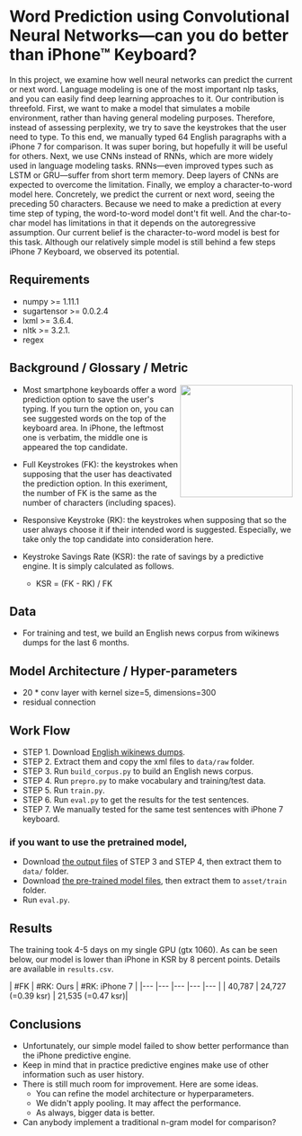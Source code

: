 # Word Prediction using Convolutional Neural Networks—can you do better than iPhone™ Keyboard?

In this project, we examine how well neural networks can predict the current or next word. Language modeling is one of the most important nlp tasks, and you can easily find deep learning approaches to it. Our contribution is threefold. First, we want to make a model that simulates a mobile environment, rather than having general modeling purposes. Therefore, instead of assessing perplexity, we try to save the keystrokes that the user need to type. To this end, we manually typed 64 English paragraphs with a iPhone 7 for comparison. It was super boring, but hopefully it will be useful for others. Next, we use CNNs instead of RNNs, which are more widely used in language modeling tasks. RNNs—even improved types such as LSTM or GRU—suffer from short term memory. Deep layers of CNNs are expected to overcome the limitation. Finally, we employ a character-to-word model here. Concretely, we predict the current or next word, seeing the preceding 50 characters. Because we need to make a prediction at every time step of typing, the word-to-word model dont't fit well. And the char-to-char model has limitations in that it depends on the autoregressive assumption. Our current belief is the character-to-word model is best for this task. Although our relatively simple model is still behind a few steps iPhone 7 Keyboard, we observed its potential.

## Requirements
  * numpy >= 1.11.1
  * sugartensor >= 0.0.2.4
  * lxml >= 3.6.4.
  * nltk >= 3.2.1.
  * regex

## Background / Glossary / Metric

<img src="image/word_prediction.gif" width="200" align="right">

* Most smartphone keyboards offer a word prediction option to save the user's typing. If you turn the option on, you can see suggested words on the top of the keyboard area. In iPhone, the leftmost one is verbatim, the middle one is appeared the top candidate.

* Full Keystrokes (FK): the keystrokes when supposing that the user has deactivated the prediction option. In this exeriment, the number of FK is the same as the number of characters (including spaces).
* Responsive Keystroke (RK): the keystrokes when supposing that so the user always choose it if their intended word is suggested. Especially, we take only the top candidate into consideration here. 
* Keystroke Savings Rate (KSR): the rate of savings by a predictive engine. It is simply calculated as follows.
  * KSR = (FK - RK) / FK 


## Data
* For training and test, we build an English news corpus from wikinews dumps for the last 6 months.

## Model Architecture / Hyper-parameters

* 20 * conv layer with kernel size=5, dimensions=300
* residual connection

## Work Flow

* STEP 1. Download [English wikinews dumps](https://dumps.wikimedia.org/enwikinews/20170120/).
* STEP 2. Extract them and copy the xml files to `data/raw` folder.
* STEP 3. Run `build_corpus.py` to build an English news corpus.
* STEP 4. Run `prepro.py` to make vocabulary and training/test data.
* STEP 5. Run `train.py`.
* STEP 6. Run `eval.py` to get the results for the test sentences.
* STEP 7. We manually tested for the same test sentences with iPhone 7 keyboard.

### if you want to use the pretrained model,

* Download [the output files](https://drive.google.com/open?id=0B0ZXk88koS2KemFWdFNoSnBfNDg) of STEP 3 and STEP 4, then extract them to `data/` folder.
* Download [the pre-trained model files](https://drive.google.com/open?id=0B0ZXk88koS2KR2E3eTlIUHpzM2s), then extract them to `asset/train` folder.
* Run `eval.py`.

## Results

The training took 4-5 days on my single GPU (gtx 1060). As can be seen below, our model is lower than iPhone in KSR by 8 percent points. Details are available in `results.csv`. 

| #FK | #RK: Ours | #RK: iPhone 7 |
|--- |--- |--- |--- |--- |
| 40,787 | 24,727 (=0.39 ksr) | 21,535 (=0.47 ksr)|

## Conclusions
* Unfortunately, our simple model failed to show better performance than the iPhone predictive engine.
* Keep in mind that in practice predictive engines make use of other information such as user history.
* There is still much room for improvement. Here are some ideas.
  * You can refine the model architecture or hyperparameters.
  * We didn't apply pooling. It may affect the performance.
  * As always, bigger data is better.
* Can anybody implement a traditional n-gram model for comparison?


